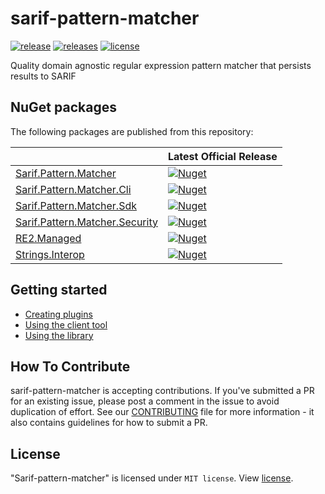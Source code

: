 # sarif-pattern-matcher

[![release](https://img.shields.io/github/v/release/microsoft/sarif-pattern-matcher?label=release)](https://github.com/microsoft/sarif-pattern-matcher/releases/latest)
[![releases](https://img.shields.io/github/v/release/microsoft/sarif-pattern-matcher?include_prereleases&label=pre-release)](https://github.com/microsoft/sarif-pattern-matcher/releases)
[![license](https://img.shields.io/github/license/microsoft/sarif-pattern-matcher)](https://github.com/microsoft/sarif-pattern-matcher/blob/master/LICENSE)

Quality domain agnostic regular expression pattern matcher that persists results to SARIF

## NuGet packages

The following packages are published from this repository:

|| Latest Official Release|
|-|-|
| [Sarif.Pattern.Matcher](https://www.nuget.org/packages/Sarif.PatternMatcher/)| [![Nuget](https://img.shields.io/nuget/vpre/Sarif.PatternMatcher)](https://www.nuget.org/packages/Sarif.PatternMatcher/)|
| [Sarif.Pattern.Matcher.Cli](https://www.nuget.org/packages/Sarif.PatternMatcher.Cli/)| [![Nuget](https://img.shields.io/nuget/vpre/Sarif.PatternMatcher.Cli)](https://www.nuget.org/packages/Sarif.PatternMatcher.Cli/)|
| [Sarif.Pattern.Matcher.Sdk](https://www.nuget.org/packages/Sarif.PatternMatcher.Sdk/)| [![Nuget](https://img.shields.io/nuget/vpre/Sarif.PatternMatcher.Sdk)](https://www.nuget.org/packages/Sarif.PatternMatcher.Sdk/)|
| [Sarif.Pattern.Matcher.Security](https://www.nuget.org/packages/Sarif.PatternMatcher.Security/)| [![Nuget](https://img.shields.io/nuget/vpre/Sarif.PatternMatcher.Security)](https://www.nuget.org/packages/Sarif.PatternMatcher.Security/)|
| [RE2.Managed](https://www.nuget.org/packages/RE2.Managed/)| [![Nuget](https://img.shields.io/nuget/vpre/RE2.Managed)](https://www.nuget.org/packages/RE2.Managed/)|
| [Strings.Interop](https://www.nuget.org/packages/Strings.Interop/)| [![Nuget](https://img.shields.io/nuget/vpre/Strings.Interop)](https://www.nuget.org/packages/Strings.Interop/)|

## Getting started
- [Creating plugins](./docs/CreatingPlugins.md)
- [Using the client tool](./docs/UsingClientTool.md)
- [Using the library](./docs/UsingLibrary.md)

## How To Contribute

sarif-pattern-matcher is accepting contributions. If you've submitted a PR for an existing issue, please post a comment in the issue to avoid duplication of effort. See our [CONTRIBUTING](/CONTRIBUTING.md) file for more information - it also contains guidelines for how to submit a PR.

## License

"Sarif-pattern-matcher" is licensed under `MIT license`. View [license](https://github.com/microsoft/sarif-pattern-matcher/blob/master/LICENSE).
